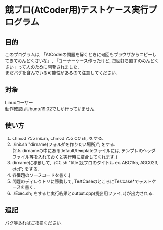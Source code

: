 # 競プロ(AtCoder用)テストケース実行プログラム

## 目的

このプログラムは, 「AtCoderの問題を解くときに何回もブラウザからコピーしてきてめんどくさいな」, 「コーナーケース作ったけど, 毎回打ち直すのめんどくさい」って人のために開発されました.\
まだバグを含んでいる可能性があるので注意してください.

## 対象

Linuxユーザー\
動作確認はUbuntu19.02でしか行っていません.

## 使い方

1. chmod 755 init.sh; chmod 755 CC.sh; をする.
2. ./init.sh "dirname(フォルダを作りたい場所)"; をする.\
  (2.5. dirnameの中にあるdefault/templateファイルには, テンプレのヘッダファイル等を入れておくと実行時に結合してくれます.)
3. dirnameに移動して, ./CC.sh "title(競プロのタイトル ex. ABC155, AGC023, etc)"; をする.
4. 各問題のソースコードを書く.j
5. 問題のディレクトリに移動して, TestCaseのところにTestcase*でテストケースを書く.
6. ./Exec.sh; をすると実行結果とoutput.cpp(提出用ファイル)が出力される.

## 追記

バグ等あればご指摘ください.
